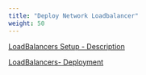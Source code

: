 ```yaml
---
title: "Deploy Network Loadbalancer"
weight: 50
---
```


[LoadBalancers Setup - Description](../50_Deploy_LoadBalancers/1_LoadBalancers.md)

[LoadBalancers- Deployment](../50_Deploy_LoadBalancers/2_Deployment.md)